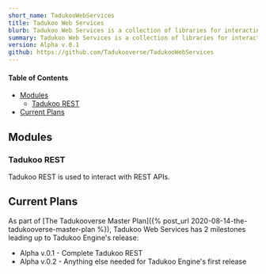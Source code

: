 ```yaml
---
short_name: TadukooWebServices
title: Tadukoo Web Services
blurb: Tadukoo Web Services is a collection of libraries for interacting with web services.
summary: Tadukoo Web Services is a collection of libraries for interacting with web services.
version: Alpha v.0.1
github: https://github.com/Tadukooverse/TadukooWebServices
---
```


#### Table of Contents
* [Modules](#modules)
    * [Tadukoo REST](#tadukoo-rest)
* [Current Plans](#current-plans)

## Modules

### Tadukoo REST
Tadukoo REST is used to interact with REST APIs.

## Current Plans
As part of [The Tadukooverse Master Plan]({% post_url 2020-08-14-the-tadukooverse-master-plan %}), Tadukoo Web Services has 2 milestones leading up to Tadukoo Engine's release:
- Alpha v.0.1 - Complete Tadukoo REST
- Alpha v.0.2 - Anything else needed for Tadukoo Engine's first release
